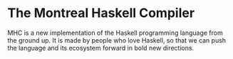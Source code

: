 # The Montreal Haskell Compiler

MHC is a new implementation of the Haskell programming language from the ground up.
It is made by people who love Haskell, so that we can push the language and its ecosystem forward in bold new directions.

